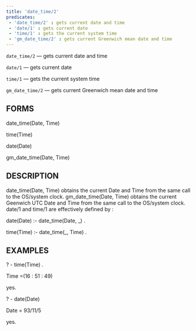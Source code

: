 ```yaml
---
title: 'date_time/2'
predicates:
 - 'date_time/2' : gets current date and time
 - 'date/1' : gets current date
 - 'time/1' : gets the current system time
 - 'gm_date_time/2' : gets current Greenwich mean date and time
---
```

`date_time/2` — gets current date and time

`date/1` — gets current date

`time/1` — gets the current system time

`gm_date_time/2` — gets current Greenwich mean date and time


## FORMS

date_time(Date, Time)

time(Time)

date(Date)

gm_date_time(Date, Time)


## DESCRIPTION

date_time(Date, Time) obtains the current Date and Time from the same call to the OS/system clock. gm_date_time(Date, Time) obtains the current Geenwich UTC Date and Time from the same call to the OS/system clock. date/1 and time/1 are effectively defined by :

date(Date) :- date_time(Date, _) .

time(Time) :- date_time(_, Time) .


## EXAMPLES

? - time(Time) .


Time =(16 : 51 : 49)

yes.

? - date(Date)

Date = 93/11/5


yes.

